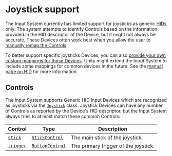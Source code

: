 # Joystick support

The Input System currently has limited support for joysticks as generic [HIDs](HID.md) only. The system attempts to identify Controls based on the information provided in the HID descriptor of the Device, but it might not always be accurate. These Devices often work best when you allow the user to [manually remap the Controls](../api/UnityEngine.InputSystem.InputActionRebindingExtensions.html).

To better support specific joysticks Devices, you can also [provide your own custom mappings for those Devices](HID.md#creating-a-custom-device-layout). Unity might extend the Input System to include some mappings for common devices in the future. See the [manual page on HID](HID.md) for more information.

## Controls

The Input System supports Generic HID Input Devices which are recognized as joysticks via the [`Joystick`](../api/UnityEngine.InputSystem.Joystick.html) class. Joystick Devices can have any number of Controls as reported by the Device's HID descriptor, but the Input System always tries to at least match these common Controls:

|Control|Type|Description|
|-------|----|-----------|
|[`stick`](../api/UnityEngine.InputSystem.Joystick.html#UnityEngine_InputSystem_Joystick_stick)|[`StickControl`](../api/UnityEngine.InputSystem.Controls.StickControl.html)|The main stick of the joystick.|
|[`trigger`](../api/UnityEngine.InputSystem.Joystick.html#UnityEngine_InputSystem_Joystick_trigger)|[`ButtonControl`](../api/UnityEngine.InputSystem.Controls.ButtonControl.html)|The primary trigger of the joystick.|
